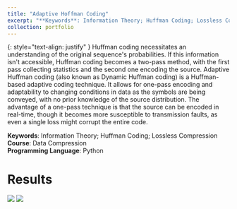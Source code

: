 ```yaml
---
title: "Adaptive Hoffman Coding"
excerpt: "**Keywords**: Information Theory; Huffman Coding; Lossless Compression<br>**Course**: Data Compression"
collection: portfolio
---
```

{: style="text-align: justify" } 
Huffman coding necessitates an understanding of the original sequence's probabilities. If this information isn't accessible, Huffman coding becomes a two-pass method, with the first pass collecting statistics and the second one encoding the source. Adaptive Huffman coding (also known as Dynamic Huffman coding) is a Huffman-based adaptive coding technique. It allows for one-pass encoding and adaptability to changing conditions in data as the symbols are being conveyed, with no prior knowledge of the source distribution. The advantage of a one-pass technique is that the source can be encoded in real-time, though it becomes more susceptible to transmission faults, as even a single loss might corrupt the entire code. 


**Keywords**: Information Theory; Huffman Coding; Lossless Compression<br>**Course**: Data Compression<br>**Programming Language**: Python

Results
====
<img src='https://github.com/NasehMajidi/Adaptive-Huffman/tree/42fe267a176b02ad93444ef5df0f8b894e98c803/Images/1.PNG'>
<img src=https://github.com/NasehMajidi/Adaptive-Huffman/tree/42fe267a176b02ad93444ef5df0f8b894e98c803/Images/1.PNG>



